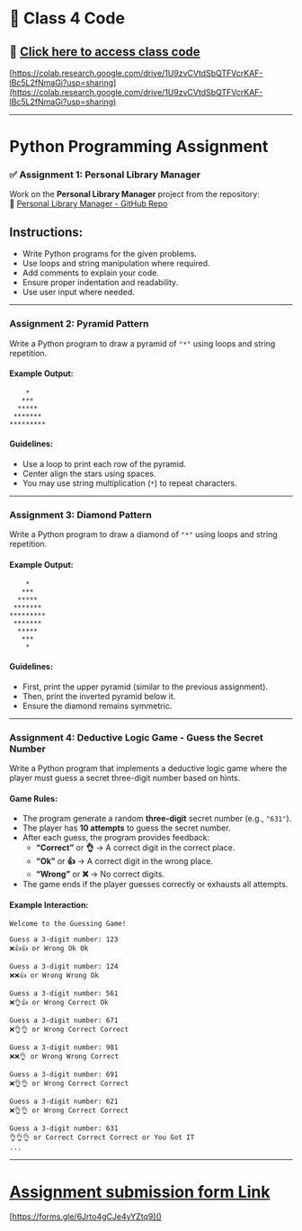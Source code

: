 # 📌 Class 4 Code 
## 🔗 [Click here to access class code](https://colab.research.google.com/drive/1U9zvCVtdSbQTFVcrKAF-lBc5L2fNmaGi?usp=sharing)
[https://colab.research.google.com/drive/1U9zvCVtdSbQTFVcrKAF-lBc5L2fNmaGi?usp=sharing](https://colab.research.google.com/drive/1U9zvCVtdSbQTFVcrKAF-lBc5L2fNmaGi?usp=sharing)

---
# **Python Programming Assignment**

### ✅ Assignment 1: Personal Library Manager  
Work on the **Personal Library Manager** project from the repository:  
🔗 [Personal Library Manager - GitHub Repo](https://github.com/panaversity/learn-modern-ai-python/blob/main/CLASS_PROJECTS/03_personal_library_manager/personal_library_manager.md)


## **Instructions:**
- Write Python programs for the given problems.
- Use loops and string manipulation where required.
- Add comments to explain your code.
- Ensure proper indentation and readability.
- Use user input where needed.

---

### **Assignment 2: Pyramid Pattern**
Write a Python program to draw a pyramid of `"*"` using loops and string repetition.

#### **Example Output:**
```
    *
   ***
  *****
 *******
*********
```

#### **Guidelines:**
- Use a loop to print each row of the pyramid.
- Center align the stars using spaces.
- You may use string multiplication (`*`) to repeat characters.

---

### **Assignment 3: Diamond Pattern**
Write a Python program to draw a diamond of `"*"` using loops and string repetition.

#### **Example Output:**
```
    *
   ***
  *****
 *******
*********
 *******
  *****
   ***
    *
```

#### **Guidelines:**
- First, print the upper pyramid (similar to the previous assignment).
- Then, print the inverted pyramid below it.
- Ensure the diamond remains symmetric.

---

### **Assignment 4: Deductive Logic Game - Guess the Secret Number**
Write a Python program that implements a deductive logic game where the player must guess a secret three-digit number based on hints.

#### **Game Rules:**
- The program generate a random **three-digit** secret number (e.g., `"631"`).
- The player has **10 attempts** to guess the secret number.
- After each guess, the program provides feedback:
  - **“Correct”** or **👌** → A correct digit in the correct place.
  - **“Ok”** or **👍** → A correct digit in the wrong place.
  - **“Wrong”** or **❌** → No correct digits.
- The game ends if the player guesses correctly or exhausts all attempts.

#### **Example Interaction:**
```
Welcome to the Guessing Game!

Guess a 3-digit number: 123
❌👍👍 or Wrong Ok Ok

Guess a 3-digit number: 124
❌❌👍 or Wrong Wrong Ok

Guess a 3-digit number: 561
❌👌👍 or Wrong Correct Ok

Guess a 3-digit number: 671
❌👌👌 or Wrong Correct Correct

Guess a 3-digit number: 981
❌❌👌 or Wrong Wrong Correct

Guess a 3-digit number: 691
❌👌👌 or Wrong Correct Correct

Guess a 3-digit number: 621
❌👌👌 or Wrong Correct Correct

Guess a 3-digit number: 631
👌👌👌 or Correct Correct Correct or You Got IT
...
```

---

# [Assignment submission form Link](https://forms.gle/6Jrto4gCJe4yYZtq9)
[https://forms.gle/6Jrto4gCJe4yYZtq9]()